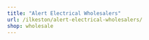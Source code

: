 ```yaml
---
title: "Alert Electrical Wholesalers"
url: /ilkeston/alert-electrical-wholesalers/
shop: wholesale
---
```

